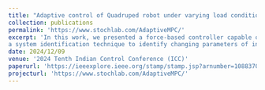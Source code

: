 ```yaml
---
title: "Adaptive control of Quadruped robot under varying load conditions"
collection: publications
permalink: 'https://www.stochlab.com/AdaptiveMPC/'
excerpt: 'In this work, we presented a force-based controller capable of adapting to changes in load conditions. We employed
a system identification technique to identify changing parameters of interest using data collected from the base controller in real-time. We validated our controller in PyBullet simulator under two different test conditions, demonstrating superior command tracking compared to the base controller.'
date: 2024/12/09
venue: '2024 Tenth Indian Control Conference (ICC)'
paperurl: 'https://ieeexplore.ieee.org/stamp/stamp.jsp?arnumber=10883701'
projecturl: 'https://www.stochlab.com/AdaptiveMPC/'
---
```

